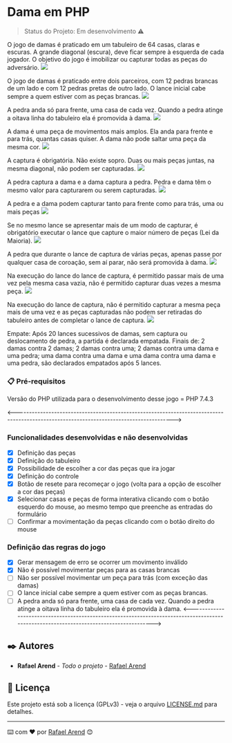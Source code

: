 # Dama em PHP

> Status do Projeto: Em desenvolvimento :warning:

O jogo de damas é praticado em um tabuleiro de 64 casas, claras e escuras. A grande diagonal (escura), deve ficar sempre à esquerda de cada jogador. O objetivo do jogo é imobilizar ou capturar todas as peças do adversário.
<img src="img/png1"/>

O jogo de damas é praticado entre dois parceiros, com 12 pedras brancas de um lado e com 12 pedras pretas de outro lado.
O lance inicial cabe sempre a quem estiver com as peças brancas.
<img src="img/png2"/>

A pedra anda só para frente, uma casa de cada vez. Quando a pedra atinge a oitava linha do tabuleiro ela é promovida à dama.
<img src="img/png3"/>

A dama é uma peça de movimentos mais amplos. Ela anda para frente e para trás, quantas casas quiser. A dama não pode saltar uma peça da mesma cor.
<img src="img/png4"/>

A captura é obrigatória.
Não existe sopro.
Duas ou mais peças juntas, na mesma diagonal, não podem ser capturadas.
<img src="img/png5"/>

A pedra captura a dama e a dama captura a pedra. Pedra e dama têm o mesmo valor para capturarem ou serem capturadas.
<img src="img/png6"/>

A pedra e a dama podem capturar tanto para frente como para trás, uma ou mais peças
<img src="img/png7"/>

Se no mesmo lance se apresentar mais de um modo de capturar, é obrigatório executar o lance que capture o maior número de peças (Lei da Maioria).
<img src="img/png8"/>

A pedra que durante o lance de captura de várias peças, apenas passe por qualquer casa de coroação, sem aí parar, não será promovida à dama.
<img src="img/png9"/>

Na execução do lance do lance de captura, é permitido passar mais de uma vez pela mesma casa vazia, não é permitido capturar duas vezes a mesma peça.
<img src="img/png10"/>

Na execução do lance de captura, não é permitido capturar a mesma peça mais de uma vez e as peças capturadas não podem ser retiradas do tabuleiro antes de completar o lance de captura.
<img src="img/png11"/>

Empate:
Após 20 lances sucessivos de damas, sem captura ou deslocamento de pedra, a partida é declarada empatada.
Finais de:
2 damas contra 2 damas;
2 damas contra uma;
2 damas contra uma dama e uma pedra;
uma dama contra uma dama e uma dama contra uma dama e uma pedra, são declarados empatados após 5 lances.

### 📋 Pré-requisitos

Versão do PHP utilizada para o desenvolvimento desse jogo = PHP 7.4.3

<--------------------------------------------------------------------------------------------------------------------------------------->
### Funcionalidades desenvolvidas e não desenvolvidas

- [x] Definição das peças
- [x] Definição do tabuleiro
- [x] Possibilidade de escolher a cor das peças que ira jogar
- [x] Definição do controle
- [x] Botão de resete para recomeçar o jogo (volta para a opção de escolher a cor das peças)
- [x] Selecionar casas e peças de forma interativa clicando com o botão esquerdo do mouse, ao mesmo tempo que preenche as entradas do formulário
- [ ] Confirmar a movimentação da peças clicando com o botão direito do mouse

### Definição das regras do jogo

- [x] Gerar mensagem de erro se ocorrer um movimento inválido
- [x] Não é possível movimentar peças para as casas brancas
- [ ] Não ser possível movimentar um peça para trás (com exceção das damas)
- [ ] O lance inicial cabe sempre a quem estiver com as peças brancas.
- [ ] A pedra anda só para frente, uma casa de cada vez. Quando a pedra atinge a oitava linha do tabuleiro ela é promovida à dama.
<--------------------------------------------------------------------------------------------------------------------------------------->

## ✒️ Autores

* **Rafael Arend** - *Todo o projeto* - [Rafael Arend](https://github.com/Ozzy005)

## 📄 Licença

Este projeto está sob a licença (GPLv3) - veja o arquivo [LICENSE.md](https://github.com/Ozzy005/Dama-em-PHP/blob/main/README.md) para detalhes.


---
⌨️ com ❤️ por [Rafael Arend](https://github.com/Ozzy005) 😊